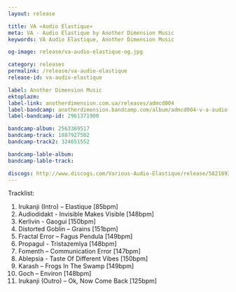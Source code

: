 ```yaml
---
layout: release

title: VA «Audio Elastique»
meta: VA - Audio Elastique by Another Dimension Music
keywords: VA Audio Elastique, Another Dimension Music

og-image: release/va-audio-elastique-og.jpg

category: releases
permalink: /release/va-audio-elastique
release-id: va-audio-elastique

label: Another Dimension Music
ektoplazm: 
label-link: anotherdimension.com.ua/releases/admcd004
label-bandcamp: anotherdimension.bandcamp.com/album/admcd004-v-a-audio-elastique-sale
label-bandcamp-id: 2961371900

bandcamp-album: 2563369517
bandcamp-track: 1887927502
bandcamp-track2: 324651552

bandcamp-lable-album: 
bandcamp-lable-track: 

discogs: http://www.discogs.com/Various-Audio-Elastique/release/5821893
---
```


Tracklist:

01. Irukanji (Intro) – Elastique [85bpm]
02. Audiodidakt - Invisible Makes Visible [148bpm]
03. Kerlivin - Gaogui [150bpm]
04. Distorted Goblin – Grains [151bpm]
05. Fractal Error – Fagus Pendula [149bpm]
06. Propagul - Tristazemlya [148bpm]
07. Fomenth – Communication Error [147bpm]
08. Ablepsia - Taste Of Different Vibes [150bpm]
09. Karash – Frogs In The Swamp [149bpm]
10. Goch – Environ [148bpm]
11. Irukanji (Outro) – Ok, Now Come Back [125bpm]

<!-- <iframe width="100%" height="166" scrolling="no" frameborder="no" src="https://w.soundcloud.com/player/?url=https%3A//api.soundcloud.com/tracks/179596651&amp;color=ff5500&amp;auto_play=false&amp;hide_related=false&amp;show_comments=true&amp;show_user=true&amp;show_reposts=false"></iframe> -->

<!-- <div class="embed-responsive embed-responsive-4by3">
	<iframe class="embed-responsive-item" src="//coub.com/embed/3hy04?muted=false&autostart=false&originalSize=false&hideTopBar=false&startWithHD=true"></iframe>
</div> -->

